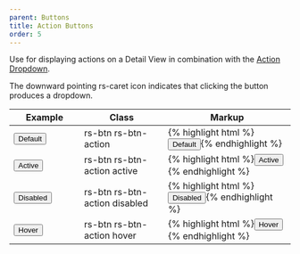 ```yaml
---
parent: Buttons
title: Action Buttons
order: 5
---
```

<p>Use for displaying actions on a Detail View in combination with the <a href="/ui-components/#dropdowns">Action Dropdown</a>.</p><p>The downward pointing rs-caret icon indicates that clicking the button produces a dropdown.</p>
<div class="list-table">
  <table>
    <thead>
      <tr>
        <th style="width:110px">Example</th>
        <th>Class</th>
        <th>Markup</th>
      </tr>
    </thead>
    <tbody>
      <tr>
        <td>
          <button class="rs-btn rs-btn-action">
            <span class="rs-cog"></span> Default <span class="rs-caret"></span>
          </button>
        </td>
        <td>rs-btn rs-btn-action</td>
        <td>{% highlight html %}<button class="rs-btn rs-btn-action">
  <span class="rs-cog"></span> Default <span class="rs-caret"></span>
</button>{% endhighlight %}
      </td>
    </tr>
    <tr>
      <td>
        <button class="rs-btn rs-btn-action active">
          <span class="rs-cog"></span>
          Active
          <span class="rs-caret"></span>
        </button>
      </td>
      <td>rs-btn rs-btn-action active</td>
      <td>
        {% highlight html %}<button class="rs-btn rs-btn-action active">
  <span class="rs-cog"></span> Active <span class="rs-caret"></span>
</button>{% endhighlight %}
    </td>
  </tr>
  <tr>
    <td>
      <button class="rs-btn rs-btn-action disabled">
        <span class="rs-cog"></span> Disabled <span class="rs-caret"></span>
      </button>
    </td>
    <td>rs-btn rs-btn-action disabled</td>
    <td>
      {% highlight html %}<button class="rs-btn rs-btn-action disabled">
  <span class="rs-cog"></span> Disabled <span class="rs-caret"></span>
</button>{% endhighlight %}
  </td>
</tr>
<tr>
  <td>
    <button class="rs-btn rs-btn-action hover">
      <span class="rs-cog"></span>
      Hover
      <span class="rs-caret"></span>
    </button>
  </td>
  <td>rs-btn rs-btn-action hover</td>
  <td>
    {% highlight html %}<button class="rs-btn rs-btn-action hover">
  <span class="rs-cog"></span> Hover <span class="rs-caret"></span>
</button>{% endhighlight %}
</td>
</tr>
</tbody>
</table>
</div>